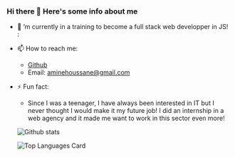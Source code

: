 ### Hi there 👋  Here's some info about me


- 🔭 ’m currently in a training to become a full stack web developper in JS! : 

- 📫 How to reach me: 
  * [Github](https://github.com/Zangetsu95)
  * Email: aminehoussane@gmail.com

- ⚡ Fun fact:
  * Since I was a teenager, I have always been interested in IT but I never thought I would make it my future job! I did an internship in a web agency and it made me     want to work in this sector even more!
    
   ![Github stats](https://github-readme-stats.vercel.app/api?username=Zangetsu95&theme=highcontrast&show_icons=true&count_private=true)
   
   ![Top Languages Card](https://github-readme-stats.vercel.app/api/top-langs/?username=Zangetsu95)
     
     
<!--
**Zangestu95/Zangetsu95** is a ✨ _special_ ✨ repository because its `README.md` (this file) appears on your GitHub profile.

Here are some ideas to get you started:

- 🔭 I’m currently working on ...
- 🌱 I’m currently learning ...
- 👯 I’m looking to collaborate on ...
- 🤔 I’m looking for help with ...
- 💬 Ask me about ...
- 📫 How to reach me: ...
- 😄 Pronouns: ...
- ⚡ Fun fact: ...
-->
